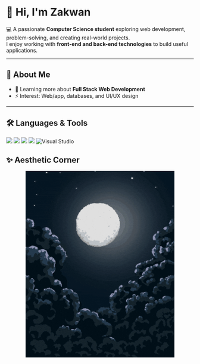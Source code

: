 # 👋 Hi, I'm Zakwan

💻 A passionate **Computer Science student** exploring web development, problem-solving, and creating real-world projects.  
I enjoy working with **front-end and back-end technologies** to build useful applications.  

---

## 🚀 About Me  
- 🌱 Learning more about **Full Stack Web Development**  
- ⚡ Interest: Web/app, databases, and UI/UX design  

---

## 🛠️ Languages & Tools
<p>
  <!-- Languages -->
  <img src="https://skillicons.dev/icons?i=html,css,php,js" height="40" />
  
  <!-- Database -->
  <img src="https://skillicons.dev/icons?i=mysql" height="40" />
  
  <!-- Version Control -->
  <img src="https://skillicons.dev/icons?i=git,github" height="40" />
  
  <!-- Editors / IDEs -->
  <img src="https://skillicons.dev/icons?i=vscode" height="40" />
  <img src="https://cdn.jsdelivr.net/gh/devicons/devicon/icons/visualstudio/visualstudio-plain.svg" height="40" alt="Visual Studio"/>

 <!-- GIF -->
 ## ✨ Aesthetic Corner
<p align="center">
  <img src="https://raw.githubusercontent.com/AmdZakwan/AmdZakwan/main/assets/zinetsu.gif" width="400" alt="Lo-fi anime studying" />
</p>



<!--

## 📊 GitHub Stats
![Your GitHub stats](https://github-readme-stats.vercel.app/api?username=AmdZakwan&show_icons=true&theme=radical)  
![Top Langs](https://github-readme-stats.vercel.app/api/top-langs/?username=AmdZakwan&layout=compact&theme=radical)  

---
<!--
## 🌐 Connect with Me
<p>
  <a href="https://github.com/zak123"><img src="https://skillicons.dev/icons?i=github" height="40"/></a>
  <a href="https://linkedin.com/in/your-linkedin"><img src="https://skillicons.dev/icons?i=linkedin" height="40"/></a>
</p>
-->
